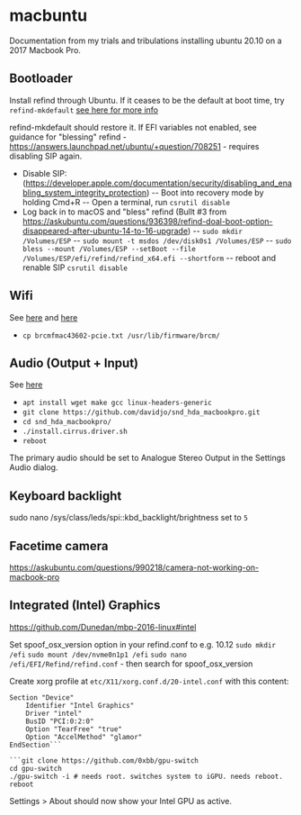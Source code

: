 # macbuntu

Documentation from my trials and tribulations installing ubuntu 20.10 on a 2017 Macbook Pro.

## Bootloader
Install refind through Ubuntu. If it ceases to be the default at boot time, try `refind-mkdefault` [see here for more info](https://askubuntu.com/questions/936398/refind-doal-boot-option-disappeared-after-ubuntu-14-to-16-upgrade)

refind-mkdefault should restore it. If EFI variables not enabled, see guidance for "blessing" refind - https://answers.launchpad.net/ubuntu/+question/708251 - requires disabling SIP again.

- Disable SIP: (https://developer.apple.com/documentation/security/disabling_and_enabling_system_integrity_protection)
-- Boot into recovery mode by holding Cmd+R
-- Open a terminal, run `csrutil disable`
- Log back in to macOS and "bless" refind (Bullt #3 from https://askubuntu.com/questions/936398/refind-doal-boot-option-disappeared-after-ubuntu-14-to-16-upgrade)
-- `sudo mkdir /Volumes/ESP`
-- `sudo mount -t msdos /dev/disk0s1 /Volumes/ESP`
-- `sudo bless --mount /Volumes/ESP --setBoot --file /Volumes/ESP/efi/refind/refind_x64.efi --shortform`
-- reboot and renable SIP `csrutil disable`

## Wifi
See [here](https://gist.github.com/rob-hills/9134b7352ee7471c4d4f4fbd6454c4b9) and [here](https://bugzilla.kernel.org/show_bug.cgi?id=193121#c74)

- `cp brcmfmac43602-pcie.txt /usr/lib/firmware/brcm/`

## Audio (Output + Input)
See [here](https://askubuntu.com/questions/1254124/ubuntu-20-04-lts-no-sound-on-macbookpro)

- `apt install wget make gcc linux-headers-generic`
- `git clone https://github.com/davidjo/snd_hda_macbookpro.git`
- `cd snd_hda_macbookpro/`
- `./install.cirrus.driver.sh`
- `reboot`

The primary audio should be set to Analogue Stereo Output in the Settings Audio dialog.

## Keyboard backlight
sudo nano /sys/class/leds/spi\:\:kbd_backlight/brightness
set to `5`

## Facetime camera
https://askubuntu.com/questions/990218/camera-not-working-on-macbook-pro

## Integrated (Intel) Graphics
https://github.com/Dunedan/mbp-2016-linux#intel

Set spoof_osx_version option in your refind.conf to e.g. 10.12
`sudo mkdir /efi`
`sudo mount /dev/nvme0n1p1 /efi`
`sudo nano /efi/EFI/Refind/refind.conf` - then search for spoof_osx_version

Create xorg profile at `etc/X11/xorg.conf.d/20-intel.conf` with this content:
```
Section "Device"
	Identifier "Intel Graphics"
	Driver "intel"
	BusID "PCI:0:2:0"
	Option "TearFree" "true"
	Option "AccelMethod" "glamor"
EndSection```

```git clone https://github.com/0xbb/gpu-switch
cd gpu-switch
./gpu-switch -i # needs root. switches system to iGPU. needs reboot.
reboot
```

Settings > About should now show your Intel GPU as active.
